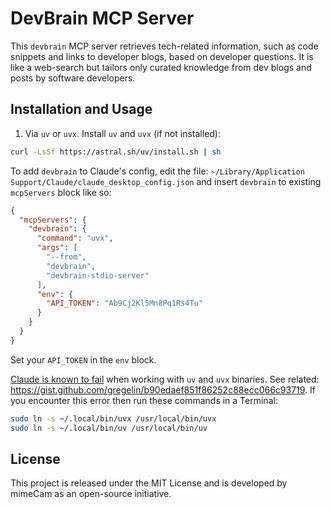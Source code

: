 # DevBrain MCP Server

This `devbrain` MCP server retrieves tech-related information, such as code snippets and links to developer blogs, based on developer questions.
It is like a web-search but tailors only curated knowledge from dev blogs and posts by software developers.

## Installation and Usage

1. Via `uv` or `uvx`. Install `uv` and `uvx` (if not installed):
```bash
curl -LsSf https://astral.sh/uv/install.sh | sh
```

To add `devbrain` to Claude's config, edit the file:
`~/Library/Application Support/Claude/claude_desktop_config.json`
and insert `devbrain` to existing `mcpServers` block like so:
```json
{
  "mcpServers": {
    "devbrain": {
      "command": "uvx",
      "args": [
        "--from",
        "devbrain",
        "devbrain-stdio-server"
      ],
      "env": {
        "API_TOKEN": "Ab9Cj2Kl5Mn8Pq1Rs4Tu"
      }
    }
  }
}
```
Set your `API_TOKEN` in the `env` block.

[Claude is known to fail](https://gist.github.com/gregelin/b90edaef851f86252c88ecc066c93719) when working with `uv` and `uvx` binaries. See related: https://gist.github.com/gregelin/b90edaef851f86252c88ecc066c93719. If you encounter this error then run these commands in a Terminal:
```bash
sudo ln -s ~/.local/bin/uvx /usr/local/bin/uvx
sudo ln -s ~/.local/bin/uv /usr/local/bin/uv
```


## License
This project is released under the MIT License and is developed by mimeCam as an open-source initiative.
